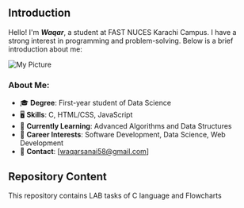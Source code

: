 ## Introduction
Hello! I'm ***Waqar***, a student at FAST NUCES Karachi Campus. I have a strong interest in programming and problem-solving. Below is a brief introduction about me:

![My Picture](https://avatars.githubusercontent.com/u/138406571?v=4)

### About Me:
- 🎓 **Degree**: First-year student of Data Science
- 🖥️ **Skills**: C, HTML/CSS, JavaScript
- 🌱 **Currently Learning**: Advanced Algorithms and Data Structures
- 💼 **Career Interests**: Software Development, Data Science, Web Development
- 📧 **Contact**: [waqarsanai58@gmail.com] 

## Repository Content
This repository contains LAB tasks of C language and Flowcharts 
